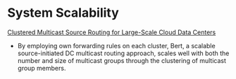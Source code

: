# System Scalability

[Clustered Multicast Source Routing for Large-Scale Cloud Data Centers](https://ieeexplore.ieee.org/stamp/stamp.jsp?tp=&arnumber=9323032&tag=1)

- By employing own forwarding rules on each cluster, Bert, a scalable source-initiated DC multicast routing approach, scales well with both the number and size of multicast groups through the clustering of multicast group members.

